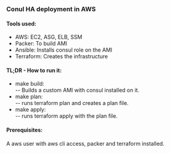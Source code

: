 ### Conul HA deployment in AWS

#### Tools used:
- AWS: EC2, ASG, ELB, SSM
- Packer: To build AMI
- Ansible: Installs consul role on the AMI
- Terraform: Creates the infrastructure
    

#### TL;DR - How to run it:

- make build:<br>
    -- Builds a custom AMI with consul installed on it.
- make plan:<br>
    -- runs terraform plan and creates a plan file.
- make apply:<br>
    -- runs terraform apply with the plan file.

#### Prerequisites:
A aws user with aws cli access, packer and terraform installed.


